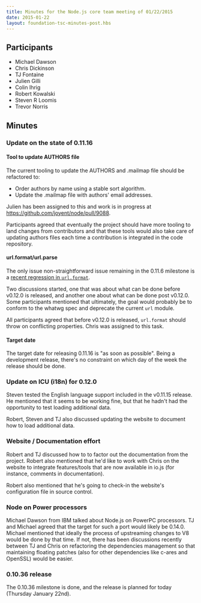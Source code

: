 ```yaml
---
title: Minutes for the Node.js core team meeting of 01/22/2015
date: 2015-01-22
layout: foundation-tsc-minutes-post.hbs
---
```


## Participants

* Michael Dawson
* Chris Dickinson
* TJ Fontaine
* Julien Gilli
* Colin Ihrig
* Robert Kowalski
* Steven R Loomis
* Trevor Norris

## Minutes

### Update on the state of 0.11.16

#### Tool to update AUTHORS file

The current tooling to update the AUTHORS and .mailmap file should be
refactored to:
- Order authors by name using a stable sort algorithm.
- Update the .mailmap file with authors' email addresses.

Julien has been assigned to this and work is in progress at
https://github.com/joyent/node/pull/9088.

Participants agreed that eventually the project should have more tooling to
land changes from contributors and that these tools would also take care of
updating authors files each time a contribution is integrated in the code
repository.

#### url.format/url.parse

The only issue non-straightforward issue remaining in the 0.11.6 milestone is a
[recent regression in
`url.format`](https://github.com/joyent/node/issues/9070).

Two discussions started, one that was about what can be done before v0.12.0 is
released, and another one about what can be done post v0.12.0. Some
participants mentioned that ultimately, the goal would probably be to conform
to the whatwg spec and deprecate the current `url` module.

All participants agreed that before v0.12.0 is released, `url.format` should
throw on conflicting properties. Chris was assigned to this task.

#### Target date

The target date for releasing 0.11.16 is "as soon as possible". Being a
development release, there's no constraint on which day of the week the
release should be done.

### Update on ICU (i18n) for 0.12.0

Steven tested the English language support included in the v0.11.15 release.
He mentioned that it seems to be working fine, but that he hadn't had the
opportunity to test loading additional data.

Robert, Steven and TJ also discussed updating the website to document how to
load additional data.

### Website / Documentation effort

Robert and TJ discussed how to to factor out the documentation from the
project. Robert also mentioned that he'd like to work with Chris on the
website to integrate features/tools that are now available in io.js (for
instance, comments in documentation).

Robert also mentioned that he's going to check-in the website's configuration
file in source control.

### Node on Power processors

Michael Dawson from IBM talked about Node.js on PowerPC processors. TJ and
Michael agreed that the target for such a port would likely be 0.14.0. Michael
mentioned that ideally the process of upstreaming changes to V8 would be done
by that time. If not, there has been discussions recently between TJ and Chris
on refactoring the dependencies management so that maintaining floating
patches (also for other dependencies like c-ares and OpenSSL) would be easier.

### 0.10.36 release

The 0.10.36 milestone is done, and the release is planned for today (Thursday
January 22nd).
